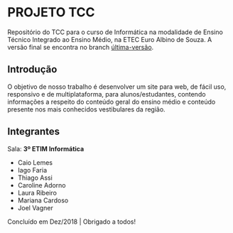 # PROJETO TCC
Repositório do TCC para o curso de Informática na modalidade de Ensino Técnico Integrado ao Ensino Médio, na ETEC Euro Albino de Souza. A versão final se encontra no branch [última-versão](https://github.com/AloneInAbyss/projeto-tcc-etec/tree/%C3%BAltima-vers%C3%A3o).

## Introdução
O objetivo de nosso trabalho é desenvolver um site para web, de fácil uso, responsivo e de multiplataforma, para alunos/estudantes, contendo informações a respeito do conteúdo geral do ensino médio e conteúdo presente nos mais conhecidos vestibulares da região.

## Integrantes
Sala: **3º ETIM Informática**

- Caio Lemes
- Iago Faria
- Thiago Assi
- Caroline Adorno
- Laura Ribeiro
- Mariana Cardoso
- Joel Vagner


Concluído em Dez/2018 | Obrigado a todos!
